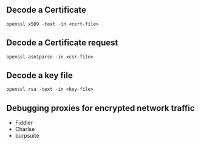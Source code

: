 Decode a Certificate
--------
```
openssl x509 -text -in <cert-file>
```

Decode a Certificate request
--------
```
openssl asn1parse -in <csr-file>
```

Decode a key file
--------
```
openssl rsa -text -in <key-file>
```


Debugging proxies for encrypted network traffic
--------
* Fiddler
* Charlse
* burpsuite


